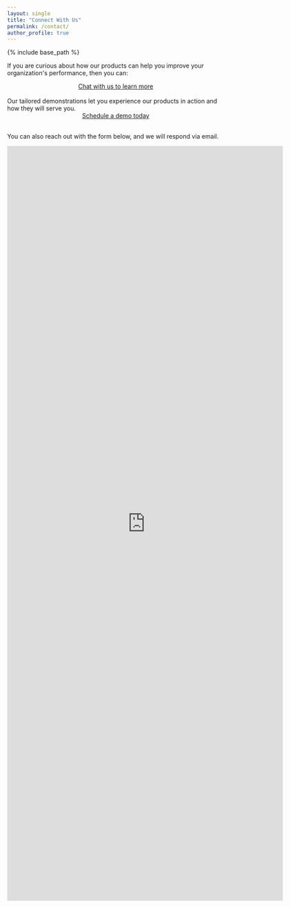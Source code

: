 ```yaml
---
layout: single
title: "Connect With Us"
permalink: /contact/
author_profile: true
---
```


{% include base_path %}

<!-- I added `style="font-weight:bold; text-align:center; display:block" ` after a and before href to
* make the hyperlinks bold
* center the text

Alt: use <center></center> around "a" and set class="btn btn--inluminare" to make a centered button
-->
If you are curious about how our products can help you improve your organization's performance, then you can:
<!-- Calendly link widget begin -->
<link href="https://assets.calendly.com/assets/external/widget.css" rel="stylesheet">
<script src="https://assets.calendly.com/assets/external/widget.js" type="text/javascript" async></script>
<center>
<a class="btn btn--inluminare" href="" onclick="Calendly.initPopupWidget({url: 'https://calendly.com/fjsantam/30min?hide_gdpr_banner=1&primary_color=f49040'});return false;">Chat with us to learn more</a>
</center>
<!-- Calendly link widget end -->
<br>
Our tailored demonstrations let you experience our products in action and how they will serve you. 
<!-- Calendly link widget begin -->
<link href="https://assets.calendly.com/assets/external/widget.css" rel="stylesheet">
<script src="https://assets.calendly.com/assets/external/widget.js" type="text/javascript" async></script>
<center>
<a class="btn btn--inluminare" href="" onclick="Calendly.initPopupWidget({url: 'https://calendly.com/fjsantam/product-demo?hide_gdpr_banner=1&primary_color=515aa8'});return false;">Schedule a demo today</a>
</center>
<!-- Calendly link widget end -->

<br>

You can also reach out with the form below, and we will respond via email. 

<iframe src="https://docs.google.com/forms/d/e/1FAIpQLSd_teY6EVCpwvbGZojmPpWMb1DntoWPQdD4m7QF83CCPmDNLQ/viewform?embedded=true" width="640" height="1751" frameborder="0" marginheight="0" marginwidth="0">Loading…</iframe>

<!-- Calendly inline widget begin -->
<!-- 
<div class="calendly-inline-widget" data-url="https://calendly.com/fjsantam?hide_landing_page_details=1&hide_gdpr_banner=1&primary_color=515aa8" style="min-width:320px;height:700px;"></div>
<script type="text/javascript" src="https://assets.calendly.com/assets/external/widget.js" async></script>
 -->
<!-- Calendly inline widget end -->
